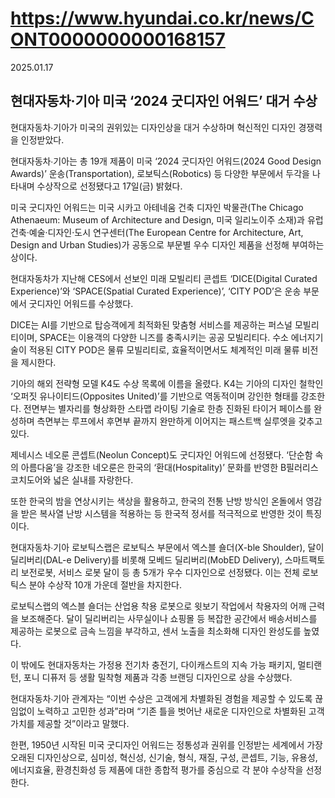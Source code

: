 # https://www.hyundai.co.kr/news/CONT0000000000168157

2025.01.17

## 현대자동차·기아 미국 ‘2024 굿디자인 어워드’ 대거 수상

현대자동차∙기아가 미국의 권위있는 디자인상을 대거 수상하며 혁신적인 디자인 경쟁력을 인정받았다.

현대자동차∙기아는 총 19개 제품이 미국 ‘2024 굿디자인 어워드(2024 Good Design Awards)’ 운송(Transportation), 로보틱스(Robotics) 등 다양한 부문에서 두각을 나타내며 수상작으로 선정됐다고 17일(금) 밝혔다.

미국 굿디자인 어워드는 미국 시카고 아테네움 건축 디자인 박물관(The Chicago Athenaeum: Museum of Architecture and Design, 미국 일리노이주 소재)과 유럽 건축·예술·디자인·도시 연구센터(The European Centre for Architecture, Art, Design and Urban Studies)가 공동으로 부문별 우수 디자인 제품을 선정해 부여하는 상이다.

현대자동차가 지난해 CES에서 선보인 미래 모빌리티 콘셉트 ‘DICE(Digital Curated Experience)’와 ‘SPACE(Spatial Curated Experience)’, ‘CITY POD’은 운송 부문에서 굿디자인 어워드를 수상했다.

DICE는 AI를 기반으로 탑승객에게 최적화된 맞춤형 서비스를 제공하는 퍼스널 모빌리티이며, SPACE는 이용객의 다양한 니즈를 충족시키는 공공 모빌리티다. 수소 에너지기술이 적용된 CITY POD은 물류 모빌리티로, 효율적이면서도 체계적인 미래 물류 비전을 제시한다.

기아의 해외 전략형 모델 K4도 수상 목록에 이름을 올렸다. K4는 기아의 디자인 철학인 ‘오퍼짓 유나이티드(Opposites United)’를 기반으로 역동적이며 강인한 형태를 강조한다. 전면부는 별자리를 형상화한 스타맵 라이팅 기술로 한층 진화된 타이거 페이스를 완성하며 측면부는 루프에서 후면부 끝까지 완만하게 이어지는 패스트백 실루엣을 갖추고 있다.

제네시스 네오룬 콘셉트(Neolun Concept)도 굿디자인 어워드에 선정됐다. ‘단순함 속의 아름다움’을 강조한 네오룬은 한국의 ‘환대(Hospitality)’ 문화를 반영한 B필러리스 코치도어와 넓은 실내를 자랑한다.

또한 한국의 밤을 연상시키는 색상을 활용하고, 한국의 전통 난방 방식인 온돌에서 영감을 받은 복사열 난방 시스템을 적용하는 등 한국적 정서를 적극적으로 반영한 것이 특징이다.

현대자동차∙기아 로보틱스랩은 로보틱스 부문에서 엑스블 숄더(X-ble Shoulder), 달이 딜리버리(DAL-e Delivery)를 비롯해 모베드 딜리버리(MobED Delivery), 스마트팩토리 보전로봇, 서비스 로봇 달이 등 총 5개가 우수 디자인으로 선정됐다. 이는 전체 로보틱스 분야 수상작 10개 가운데 절반을 차지한다.

로보틱스랩의 엑스블 숄더는 산업용 착용 로봇으로 윗보기 작업에서 착용자의 어깨 근력을 보조해준다. 달이 딜리버리는 사무실이나 쇼핑몰 등 복잡한 공간에서 배송서비스를 제공하는 로봇으로 금속 느낌을 부각하고, 센서 노출을 최소화해 디자인 완성도를 높였다.

이 밖에도 현대자동차는 가정용 전기차 충전기, 다이캐스트의 지속 가능 패키지, 멀티랜턴, 포니 디퓨저 등 생활 밀착형 제품과 각종 브랜딩 디자인으로 상을 수상했다.

현대자동차∙기아 관계자는 “이번 수상은 고객에게 차별화된 경험을 제공할 수 있도록 끊임없이 노력하고 고민한 성과”라며 “기존 틀을 벗어난 새로운 디자인으로 차별화된 고객 가치를 제공할 것”이라고 말했다.

한편, 1950년 시작된 미국 굿디자인 어워드는 정통성과 권위를 인정받는 세계에서 가장 오래된 디자인상으로, 심미성, 혁신성, 신기술, 형식, 재질, 구성, 콘셉트, 기능, 유용성, 에너지효율, 환경친화성 등 제품에 대한 종합적 평가를 중심으로 각 분야 수상작을 선정한다.